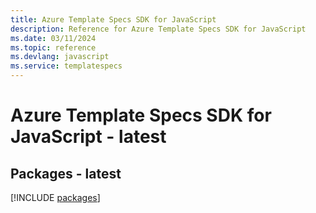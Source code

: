 ```yaml
---
title: Azure Template Specs SDK for JavaScript
description: Reference for Azure Template Specs SDK for JavaScript
ms.date: 03/11/2024
ms.topic: reference
ms.devlang: javascript
ms.service: templatespecs
---
```

# Azure Template Specs SDK for JavaScript - latest
## Packages - latest
[!INCLUDE [packages](template-specs-index.md)]